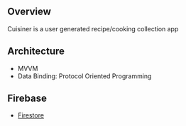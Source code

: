 ## Overview
Cuisiner is a user generated recipe/cooking collection app


 ## Architecture
 - MVVM
 - Data Binding: Protocol Oriented Programming


## Firebase
- [Firestore](https://firebase.google.com/products/firestore/)
